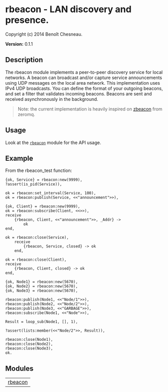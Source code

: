 

# rbeacon -  LAN discovery and presence. #

Copyright (c) 2014 Benoît Chesneau.

__Version:__ 0.1.1

## Description

The rbeacon module implements a peer-to-peer discovery service for local
networks. A beacon can broadcast and/or capture service announcements using UDP
messages on the local area network. This implementation uses IPv4 UDP
broadcasts. You can define the format of your outgoing beacons, and set a filter
that validates incoming beacons. Beacons are sent and received asynchronously in
the background.

> Note: the current implementation is heavily inspired on
[zbeacon](http://czmq.zeromq.org/manual:zbeacon) from zeromq.

## Usage

Look at the [`rbeacon`](http://github.com/refuge/rbeacon/blob/master/doc/rbeacon.md) module for the API usage.

## Example

From the rbeacon_test function:

```
{ok, Service} = rbeacon:new(9999),
?assert(is_pid(Service)),

ok = rbeacon:set_interval(Service, 100),
ok = rbeacon:publish(Service, <<"announcement">>),

{ok, Client} = rbeacon:new(9999),
ok = rbeacon:subscribe(Client, <<>>),
receive
    {rbeacon, Client, <<"announcement">>, _Addr} ->
        ok
end,

ok = rbeacon:close(Service),
    receive
        {rbeacon, Service, closed} -> ok
    end,

ok = rbeacon:close(Client),
receive
    {rbeacon, Client, closed} -> ok
end,

{ok, Node1} = rbeacon:new(5670),
{ok, Node2} = rbeacon:new(5670),
{ok, Node3} = rbeacon:new(5670),

rbeacon:publish(Node1, <<"Node/1">>),
rbeacon:publish(Node2, <<"Node/2">>),
rbeacon:publish(Node3, <<"GARBAGE">>),
rbeacon:subscribe(Node1, <<"Node">>),

Result = loop_sub(Node1, [], 1),

?assert(lists:member(<<"Node/2">>, Result)),

rbeacon:close(Node1),
rbeacon:close(Node2),
rbeacon:close(Node3),
ok.
```



## Modules ##


<table width="100%" border="0" summary="list of modules">
<tr><td><a href="http://github.com/refuge/rbeacon/blob/master/doc/rbeacon.md" class="module">rbeacon</a></td></tr></table>

